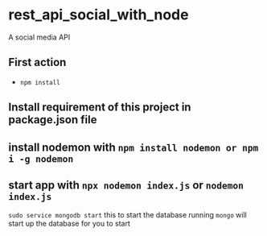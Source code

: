 # rest_api_social_with_node
A social media API

## First action
<!-- This is to install all dependencies in the package.json file -->
- `npm install` 

## Install requirement of this project in package.json file
## install nodemon with `npm install nodemon or npm i -g nodemon`
## start app with `npx nodemon index.js` or `nodemon index.js`

<!-- install mongodb in your ubuntu -->
`sudo service mongodb start` this to start the database running
`mongo` will start up the database for you to start